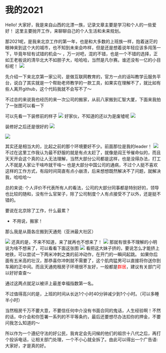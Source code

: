 # 我的2021

Hello! 大家好，我是来自山西的北漂一族，记录文章主要是学习和个人的一些爱好！
这里主要抛开工作，来聊聊自己的个人生活和未来规划。

那2021呢，是我来北京工作的第一年，也是和大多数的上班族一样，抱着迷茫的眼神来到这个大的城市，也不知到未来会咋样，但是还是想着说年轻应该多闯荡一下，毕竟年轻有试错的机会～ ，万一对吧，混的不错，也是一个不错的选择，正如王老板说的清华北大不如胆子大，哈哈哈，当然是凡尔赛。谁还没有一亿的小目标呢！
![](https://pic1.imgdb.cn/item/634904d816f2c2beb1a620e9.jpg)

先介绍一下来北京第一家公司，是做互联网教育的，官方一点的话叫教学云服务平台，说白了其实就是一个帮助老师教学的一款工具，如果实在理解不了，就比如有些人离开github，这个代码我就不会写不了～

不过总的来说我也经历的来一次公司的搬家，从前八家搬到汇智大厦，下面来我拍了一张图可以看一下

可以先看一下装修前的样子
![](https://pic1.imgdb.cn/item/634a224216f2c2beb1b4fc7e.jpg)
好家伙，不知道的还以为是废墟呢
![](https://pic1.imgdb.cn/item/634a225c16f2c2beb1b530ca.jpg)


装修好之后还是很好的
![](https://pic1.imgdb.cn/item/634a1f2316f2c2beb1aff463.jpg)

![](https://pic1.imgdb.cn/item/634a1f0716f2c2beb1afc835.jpg)

其实还是相当大的，比起之前的那个环境要好不少。前面那位是我的leader！
![](https://pic1.imgdb.cn/item/634a1fd616f2c2beb1b0f664.jpg)
不过在这里工作我认为最不舒服的就是有点太赶了，就像是阎王爷催命似的，而且天天开会这个真的让人无法理解，当然大部分公司都是这样，也是没得办法，打工人不就是人家让干啥咋就干啥～ 
也是大部分中国公司的通病，不过个人挺不喜欢这样的工作方式，有段时间简直有点小崩溃，后来想想既然解决不了问题，就解决我，哈哈哈～

总的来说: 个人评价不代表所有人的看法，公司的大部分同事都是特别好的，领导也比较的随和，没有什么官架子，除了公司制度个人有点接受不了以外，还是挺不错的。


要说在北京除了工作，什么最累？

- 不用说，搬家！

那么我是从聂各庄搬到天通苑（亚洲最大社区）

![](https://pic1.imgdb.cn/item/634a26e316f2c2beb1bc8e31.jpg)
还真的是，不来不知道，来了就再也不想来了！
![](https://pic1.imgdb.cn/item/634a271f16f2c2beb1bcf6d6.jpg)
那就有很多不理解的小明说为啥不想来了，可以看看下面这张图
![](https://pic1.imgdb.cn/item/634a281016f2c2beb1be6844.jpg)
看把这大妹子挤的，要说怎么才能挤上地铁，可以尝试一下两米冲刺之类的前冲动作，在开门的一瞬间起跳。
如果你后面有五米高的壮汉，那恭喜你冲刺就不需要了，这个肌肉猛男可以直接将你送你到车厢的正中间。而且天通苑租房子环境很不友好，一般都是<font color=red>群居</font>，建议有关部门可以好好查查～

通过这两点就足以被评上最差幸福指数第一名。

不过值得高兴的是，上班的时间从长达1个小时40分钟减少到1个小时。（可以多睡半小时）

当然租房千万不要大意，不要信任何中介没有书面合同的鬼话，人生经验啊！不然的话，中介会和你签署一系列的不平等条约，最后还要想尽办法扣你的押金，不要问我怎么知道的～

所以作为一个遵纪守法的好公民，我肯定会先问候的他们的祖宗十八代之后，再打个投诉电话，让相关部门处理，一个不小心就全拆了。由此可以得出一个广告语: 大家好，才是真的好。